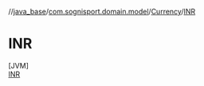 //[java_base](../../../../index.md)/[com.sognisport.domain.model](../../index.md)/[Currency](../index.md)/[INR](index.md)

# INR

[JVM]\
[INR](index.md)
